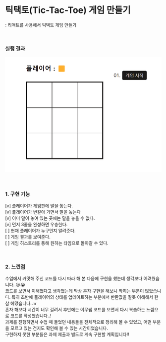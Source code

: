 # 틱택토(Tic-Tac-Toe) 게임 만들기

: 리액트를 사용해서 틱택토 게임 만들기


</br>

### 실행 결과
![실행 결과](/tic-tac-toe-game/실행결과.gif)

</br>

###  1. 구현 기능
[v] 플레이어가 게임판에 말을 놓는다.
</br>
[v] 플레이어가 번갈아 가면서 말을 놓는다
</br>
[v] 이미 말이 놓여 있는 곳에는 말을 놓을 수 없다.
</br>
[v] 먼저 3줄을 완성하면 우승한다.
</br>
[ ] 현재 플레이어가 누구인지 알려준다.
</br>
[ ] 게임 결과를 보여준다.
</br>
[ ] 게임 히스토리를 통해 원하는 타임으로 돌아갈 수 있다.

</br>

###  2. 느낀점
수업에서 커밋해 주신 코드를 다시 따라 해 본 다음에 구현을 했는데 생각보다 어려웠습니다..😢😭
</br>
코드를 보면서 이해했다고 생각했는데 막상 혼자 구현을 해보니 막히는 부분이 많았습니다. 특히 초반에 플레이어의 상태를 업데이트하는 부분에서 반환값을 잘못 이해해서 한참 헤맸습니다..ㅠ
</br>
혼자 해보다 시간이 너무 걸려서 후반에는 야무쌤 코드를 보면서 다시 복습하는 느낌으로 코드를 작성했습니다..!
</br>
과제를 진행하면서 수업 때 들었던 내용들을 전체적으로 정리해 볼 수 있었고, 어떤 부분을 모르고 있는 건지도 확인해 볼 수 있는 시간이었습니다.
</br>
구현하지 못한 부분들은 과제 제출과 별도로 계속 구현할 계획입니다!!
